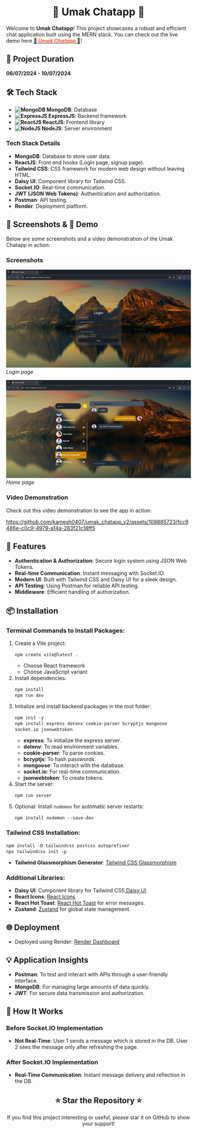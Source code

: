 <div align="center">
  <h1> 🌟 Umak Chatapp 🌟</h1>
</div>
<p>Welcome to <strong>Umak Chatapp</strong>! This project showcases a robust and efficient chat application built using the MERN stack. You can check out the live demo here <a href="https://umak-chatapp.onrender.com/"><strong>🔗 <em><span style="color: #FF5733;">Umak Chatapp</span></em> 🚀</strong></a>!</p>

<h2>📅 Project Duration</h2>
<p><strong>06/07/2024 - 10/07/2024</strong></p>

<h2>🛠 Tech Stack</h2>
<ul>
  <li><strong><img src="https://www.mongodb.com/assets/images/global/leaf.png" alt="MongoDB" height="20"> MongoDB</strong>: Database</li>
  <li><strong><img src="https://expressjs.com/images/express-facebook-share.png" alt="ExpressJS" height="20"> ExpressJS</strong>: Backend framework</li>
  <li><strong><img src="https://upload.wikimedia.org/wikipedia/commons/a/a7/React-icon.svg" alt="ReactJS" height="20"> ReactJS</strong>: Frontend library</li>
  <li><strong><img src="https://nodejs.org/static/images/logo.svg" alt="NodeJS" height="20"> NodeJS</strong>: Server environment</li>
</ul>

<h3>Tech Stack Details</h3>
<ul>
  <li><strong>MongoDB</strong>: Database to store user data.</li>
  <li><strong>ReactJS</strong>: Front end hooks (Login page, signup page).</li>
  <li><strong>Tailwind CSS</strong>: CSS framework for modern web design without leaving HTML.</li>
  <li><strong>Daisy UI</strong>: Component library for Tailwind CSS.</li>
  <li><strong>Socket.IO</strong>: Real-time communication.</li>
  <li><strong>JWT (JSON Web Tokens)</strong>: Authentication and authorization.</li>
  <li><strong>Postman</strong>: API testing.</li>
  <li><strong>Render</strong>: Deployment platform.</li>
</ul>

<h2>📸 Screenshots & 🎥 Demo</h2>
<p>Below are some screenshots and a video demonstration of the Umak Chatapp in action:</p>

<h3>Screenshots</h3>
<p>
  <img src="https://github.com/kamesh0407/umak_chatapp_v2/blob/main/project%20Assets/login_page.png" alt="Login page" width="600"><br>
  <em>Login page</em>
</p>
<p>
  <img src="https://github.com/kamesh0407/umak_chatapp_v2/blob/main/project%20Assets/home_pagepng.png" alt="Home page" width="600"><br>
  <em>Home page</em>
</p>

<h3>Video Demonstration</h3>
<p>Check out this video demonstration to see the app in action:</p>
<p>
  

https://github.com/kamesh0407/umak_chatapp_v2/assets/108885723/fcc9486e-c0c9-4979-a14a-283f21c18ff5


</p>

<h2>🚀 Features</h2>
<ul>
  <li><strong>Authentication & Authorization</strong>: Secure login system using JSON Web Tokens.</li>
  <li><strong>Real-time Communication</strong>: Instant messaging with Socket.IO.</li>
  <li><strong>Modern UI</strong>: Built with Tailwind CSS and Daisy UI for a sleek design.</li>
  <li><strong>API Testing</strong>: Using Postman for reliable API testing.</li>
  <li><strong>Middleware</strong>: Efficient handling of authorization.</li>
</ul>


<h2>📦 Installation</h2>

<h3>Terminal Commands to Install Packages:</h3>
<ol>
  <li>Create a Vite project:
    <pre><code>npm create vite@latest .</code></pre>
    <ul>
      <li>Choose React framework</li>
      <li>Choose JavaScript variant</li>
    </ul>
  </li>

  <li>Install dependencies:
    <pre><code>npm install
npm run dev</code></pre>
  </li>

  <li>Initialize and install backend packages in the root folder:
    <pre><code>npm init -y
npm install express dotenv cookie-parser bcryptjs mongoose socket.io jsonwebtoken</code></pre>
    <ul>
      <li><strong>express</strong>: To initialize the express server.</li>
      <li><strong>dotenv</strong>: To read environment variables.</li>
      <li><strong>cookie-parser</strong>: To parse cookies.</li>
      <li><strong>bcryptjs</strong>: To hash passwords.</li>
      <li><strong>mongoose</strong>: To interact with the database.</li>
      <li><strong>socket.io</strong>: For real-time communication.</li>
      <li><strong>jsonwebtoken</strong>: To create tokens.</li>
    </ul>
  </li>

  <li>Start the server:
    <pre><code>npm run server</code></pre>
  </li>

  <li>Optional: Install <code>nodemon</code> for automatic server restarts:
    <pre><code>npm install nodemon --save-dev</code></pre>
  </li>
</ol>

<h3>Tailwind CSS Installation:</h3>
<pre><code>npm install -D tailwindcss postcss autoprefixer
npx tailwindcss init -p</code></pre>
<ul>
  <li><strong>Tailwind Glassmorphism Generator</strong>: <a href="https://tailwindcss-glassmorphism.vercel.app/">Tailwind CSS Glassmorphism</a></li>
</ul>

<h3>Additional Libraries:</h3>
<ul>
  <li><strong>Daisy UI</strong>: Component library for Tailwind CSS<a href="https://daisyui.com/"> Daisy UI</a>.</li>
  <li><strong>React Icons</strong>: <a href="https://react-icons.github.io/react-icons/">React Icons</a></li>
  <li><strong>React Hot Toast</strong>: <a href="https://react-hot-toast.com/">React Hot Toast</a> for error messages.</li>
  <li><strong>Zustand</strong>: <a href="https://zustand-demo.pmnd.rs/">Zustand</a> for global state management.</li>
</ul>

<h2>🌐 Deployment</h2>
<ul>
  <li>Deployed using Render: <a href="https://dashboard.render.com/">Render Dashboard</a></li>
</ul>

<h2>💡 Application Insights</h2>
<ul>
  <li><strong>Postman</strong>: To test and interact with APIs through a user-friendly interface.</li>
  <li><strong>MongoDB</strong>: For managing large amounts of data quickly.</li>
  <li><strong>JWT</strong>: For secure data transmission and authorization.</li>
</ul>

<h2>📖 How It Works</h2>

<h3>Before Socket.IO Implementation</h3>
<ul>
  <li><strong>Not Real-Time</strong>: User 1 sends a message which is stored in the DB. User 2 sees the message only after refreshing the page.</li>
</ul>

<h3>After Socket.IO Implementation</h3>
<ul>
  <li><strong>Real-Time Communication</strong>: Instant message delivery and reflection in the DB.</li>
</ul>

<div align="center">
  <h2>⭐️ Star the Repository ⭐️</h2>
  <p>If you find this project interesting or useful, please star it on GitHub to show your support!</p>
</div>
